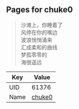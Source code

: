 ## Pages for chuke0

> 沙滩上，你睡着了   
> 风停在你的嘴边   
> 波浪悄悄涌来   
> 汇成柔和的曲线   
> 梦孤零零的   
> 海很遥远   

| Key | Value |
| - | - |
| UID | 61376 |
| Name | [chuke0](https://gkdworld.xyz/?61376) |
